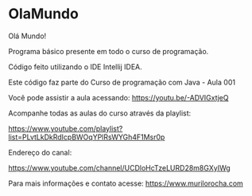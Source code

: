 # OlaMundo

Olá Mundo!

Programa básico presente em todo o curso de programação.

Código feito utilizando o IDE Intellij IDEA.


Este código faz parte do Curso de programação com Java - Aula 001

Você pode assistir a aula acessando: https://youtu.be/-ADVIGxtjeQ

Acompanhe todas as aulas do curso através da playlist:

https://www.youtube.com/playlist?list=PLvtLkDkRdIcpBWOqYPlRsWYGh4F1Msr0p

Endereço do canal:

https://www.youtube.com/channel/UCDloHcTzeLURD28m8GXyIWg

Para mais informações e contato acesse: https://www.murilorocha.com
